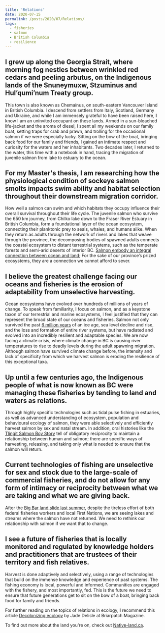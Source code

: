 ```yaml
---
title: 'Relations'
date: 2020-07-15
permalink: /posts/2020/07/Relations/
tags:
  - fisheries
  - salmon
  - British Columbia
  - resilience
---
```

I grew up along the Georgia Strait, where morning fog nestles between wrinkled red cedars and peeling arbutus, on the Indigenous lands of the Snuneymuxw, Stzuminus and Hul’qumi’num Treaty group. 
------
This town is also known as Chemainus, on south-eastern Vancouver Island in British Columbia. I descend from settlers from Italy, Scotland, Germany and Ukraine, and while I am immensely grateful to have been raised here, I know I am an uninvited occupant on these lands. Armed in a sun-bleached life-jacket and the aroma of diesel, I spent all my weekends on our family boat, setting traps for crab and prawn, and trolling for the occasional salmon if we were especially lucky. Sitting on the bow of the boat, bringing back food for our family and friends, I gained an intimate respect and curiosity for the waters and her inhabitants. Two decades later, I returned to the water, this time with a notebook in hand, tracing the migration of juvenile salmon from lake to estuary to the ocean. 

For my Master's thesis, I am researching how the physiological condition of sockeye salmon smolts impacts swim ability and habitat selection throughout their downstream migration corridor.
------ 
How well a salmon can swim and which habitats they occupy influence their overall survival throughout their life cycle. The juvenile salmon who survive the 650 km journey, from Chilko lake down to the Fraser River Estuary in British Columbia, form a foundational layer of the ocean ecosystem, connecting their planktonic prey to seals, whales, and humans alike. When they return as adults through the network of rivers and lakes that weave through the province, the decomposing bodies of spawned adults connects the coastal ecosystem to distant terrestrial systems, such as the temperate forests and semi-arid deserts of interior BC. [Salmon embody an integral connection between ocean and land](https://esajournals.onlinelibrary.wiley.com/doi/epdf/10.1002/ecy.3060); For the sake of our province’s prized ecosystems, they are a connection we cannot afford to sever. 
	
I believe the greatest challenge facing our oceans and fisheries is the erosion of adaptability from unselective harvesting. 
------ 
Ocean ecosystems have evolved over hundreds of millions of years of change. To speak from familiarity, I focus on salmon, and as a keystone taxon of our terrestrial and marine ecosystems, I feel justified that they can represent the broad state of our oceans and fisheries. Salmon not only survived the past [6 million years](https://onlinelibrary.wiley.com/doi/pdf/10.1111/j.1752-4571.2008.00023.x) of an ice age, sea level decline and rise, and the loss and formation of entire river systems, but have radiated and evolved into an incredibly resilient and adaptable species. We are now facing a climate crisis, where climate change in BC is causing river temperatures to rise to deadly levels during the adult spawning migration. Although salmon have survived climate change before, the intensity and lack of specificity from which we harvest salmon is eroding the resilience of this exceptional taxa. 
	
Up until a few centuries ago, the Indigenous people of what is now known as BC were managing these fisheries by tending to land and waters as relations. 
------ 
Through highly specific technologies such as tidal pulse fishing in estuaries, as well as advanced understanding of ecosystem, population and behavioural ecology of salmon, they were able selectively and efficiently harvest salmon by sex and natal stream. In addition, oral histories like the [Tlingit Salmon Boy Story](https://www.researchgate.net/publication/283942093_Sustaining_a_relationship_Inquiry_into_the_emergence_of_a_logic_of_engagement_with_salmon_among_the_southern_Tlingits) tell of obligatory reciprocity to maintain a relationship between human and salmon; there are specific ways of harvesting, releasing, and taking only what is needed to ensure that the salmon will return.

Current technologies of fishing are unselective for sex and stock due to the large-scale of commercial fisheries, and do not allow for any form of intimacy or reciprocity between what we are taking and what we are giving back. 
------ 
After the [Big Bar land slide last summer](https://www.cbc.ca/news/canada/british-columbia/big-bar-landslide-salmon-run-almost-complete-loss-1.5605907), despite the tireless effort of both federal fisheries workers and local First Nations, we are seeing lakes and streams where the salmon have not returned. We need to rethink our relationship with salmon if we want that to change. 
	
I see a future of fisheries that is locally monitored and regulated by knowledge holders and practitioners that are trustees of their territory and fish relatives. 
------ 
Harvest is done adaptively and selectively, using a range of technologies that build on the immense knowledge and experience of past systems. The fishing economy is local, powerful and informed. Communities are engaged with the fishery, and most importantly, fed. This is the future we need to ensure that future generations get to sit on the bow of a boat, bringing back food for family and friends.



For further reading on the topics of relations in ecology, I recommend this article [Decolonizing ecology](https://briarpatchmagazine.com/articles/view/decolonizing-ecology) by Jade Delisle at Briarpatch Magazine.

To find out more about the land you're on, check out [Native-land.ca](https://native-land.ca/). 

